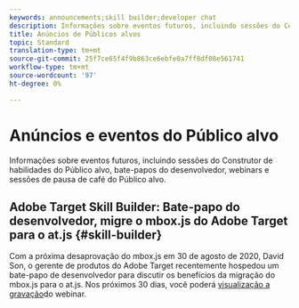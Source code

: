 ```yaml
---
keywords: announcements;skill builder;developer chat
description: Informações sobre eventos futuros, incluindo sessões do Construtor de habilidades do Público alvo, bate-papos do desenvolvedor, webinars e sessões de pausa de café do Público alvo.
title: Anúncios de Públicos alvos
topic: Standard
translation-type: tm+mt
source-git-commit: 25f7ce65f4f9b863ce6ebfe0a7ff8df08e561741
workflow-type: tm+mt
source-wordcount: '97'
ht-degree: 0%

---
```



# Anúncios e eventos do Público alvo

Informações sobre eventos futuros, incluindo sessões do Construtor de habilidades do Público alvo, bate-papos do desenvolvedor, webinars e sessões de pausa de café do Público alvo.

## Adobe Target Skill Builder: Bate-papo do desenvolvedor, migre o mbox.js do Adobe Target para o at.js {#skill-builder}

Com a próxima desaprovação do mbox.js em 30 de agosto de 2020, David Son, o gerente de produtos do Adobe Target recentemente hospedou um bate-papo de desenvolvedor para discutir os benefícios da migração do mbox.js para o at.js. Nos próximos 30 dias, você poderá [visualização a gravação](https://seminars.adobeconnect.com/ptdo6mfo6qn6/?proto=true)do webinar.